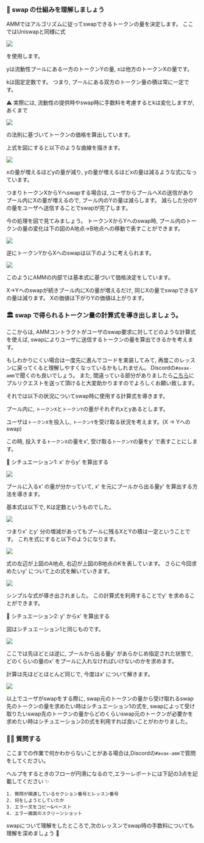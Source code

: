 ### 🐣 swap の仕組みを理解しましょう

AMMではアルゴリズムに従ってswapできるトークンの量を決定します。
ここではUniswapと同様に式

![](/public/images/AVAX-amm/section-2/2_1_5.png)

を使用します。

yは流動性プールにある一方のトークンYの量, xは他方のトークンXの量です。

kは固定定数です。
つまり, プールにある双方のトークン量の積は常に一定です。

⚠️ 実際には, 流動性の提供時やswap時に手数料を考慮するとkは変化しますが,
あくまで

![](/public/images/AVAX-amm/section-2/2_1_5.png)

の法則に基づいてトークンの価格を算出しています。

上式を図にすると以下のような曲線を描きます。

![](/public/images/AVAX-amm/section-2/2_1_1.png)

xの量が増えるほどyの量が減り, yの量が増えるほどxの量は減るような式になっています。

つまりトークンXからYへswapする場合は, ユーザからプールへXの送信がありプール内にXの量が増えるので,
プール内のYの量は減らします。
減らした分のYの量をユーザへ送信することでswapが完了します。

今の処理を図で見てみましょう。
トークンXからYへのswap時, プール内のトークンの量の変化は下の図のA地点->B地点への移動で表すことができます。

![](/public/images/AVAX-amm/section-2/2_1_2.png)

逆にトークンYからXへのswapは以下のように考えられます。

![](/public/images/AVAX-amm/section-2/2_1_3.png)

このようにAMMの内部では基本式に基づいて価格決定をしています。

X->Yへのswapが続きプール内にXの量が増えるだけ, 同じXの量でswapできるYの量は減ります。
Xの価値は下がりYの価値は上がります。

### 🏛️ swap で得られるトークン量の計算式を導き出しましょう。

ここからは, AMMコントラクトがユーザのswap要求に対してどのような計算式を使えば,
swapによりユーザに送信するトークンの量を算出できるかを考えます。

もしわかりにくい場合は一度先に進んでコードを実装してみて, 再度このレッスンに戻ってくると理解しやすくなっているかもしれません。
Discordの`#avax-amm`で聞くのも良いでしょう。
また, 間違っている部分がありましたら[こちら](https://github.com/shiftbase-xyz/UNCHAIN-projects/issues)にプルリクエストを送って頂けると大変助かりますのでよろしくお願い致します。

それでは以下の状況についてswap時に使用する計算式を導きます。

プール内に, `トークンX`と`トークンY`の量がそれぞれxとyあるとします。

ユーザは`トークンX`を投入し, `トークンY`を受け取る状況を考えます。(X -> Yへのswap)

この時, 投入する`トークンX`の量をx', 受け取る`トークンY`の量をy' で表すことにします。

🦕 シチュエーション1: x' からy' を算出する

![](/public/images/AVAX-amm/section-2/2_1_2.png)

プールに入るx' の量が分かっていて, x' を元にプールから出る量y' を算出する方法を導きます。

基本式は以下で, Kは定数というものでした。

![](/public/images/AVAX-amm/section-2/2_1_5.png)

つまりx' とy' 分の増減があってもプールに残るXとYの積は一定ということです。
これを式にすると以下のようになります。

![](/public/images/AVAX-amm/section-2/2_1_6.png)

式の左辺が上図のA地点, 右辺が上図のB地点のKを表しています。
さらに今回求めたいy' について上の式を解いていきます。

![](/public/images/AVAX-amm/section-2/2_1_7.png)

シンプルな式が導き出されました。
この計算式を利用することでy' を求めることができます。

🐬 シチュエーション2: y' からx' を算出する

図はシチュエーション1と同じものです。

![](/public/images/AVAX-amm/section-2/2_1_2.png)

ここでは先ほどとは逆に, プールから出る量y' があらかじめ指定された状態で, どのくらいの量のx' をプールに入れなければいけないのかを求めます。

計算は先ほどとほとんど同じで, 今度はx' について解きます。

![](/public/images/AVAX-amm/section-2/2_1_8.png)

以上でユーザがswapをする際に, swap元のトークンの量から受け取れるswap先のトークンの量を求めたい時はシチュエーション1の式を,
swapによって受け取りたいswap先のトークンの量からどのくらいswap元のトークンが必要かを求めたい時はシチュエーション2の式を利用すれば良いことがわかりました。

### 🙋‍♂️ 質問する

ここまでの作業で何かわからないことがある場合は,Discordの`#avax-amm`で質問をしてください。

ヘルプをするときのフローが円滑になるので,エラーレポートには下記の3点を記載してください ✨

```
1. 質問が関連しているセクション番号とレッスン番号
2. 何をしようとしていたか
3. エラー文をコピー&ペースト
4. エラー画面のスクリーンショット
```

swapについて理解をしたところで,次のレッスンでswap時の手数料についても理解を深めましょう 🎉
